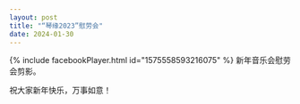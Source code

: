 ```yaml
---
layout: post
title: "“琴缘2023”慰劳会"
date: 2024-01-30
---
```

{% include facebookPlayer.html id="1575558593216075" %}
新年音乐会慰劳会剪影。
<!--more-->

祝大家新年快乐，万事如意！
